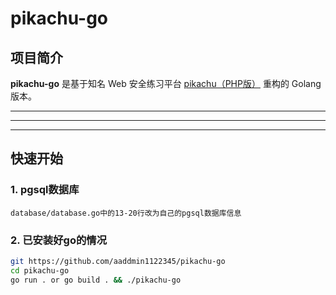# pikachu-go

## 项目简介

**pikachu-go** 是基于知名 Web 安全练习平台 [pikachu（PHP版）](https://github.com/zhuifengshaonianhanlu/pikachu) 重构的 Golang 版本。
<!-- 旨在为安全研究人员和学习者提供一个轻量、现代、易用的漏洞演示与练习环境。   -->
<!-- 本项目完全复刻原有功能与目录结构，实现了更高的可维护性、易部署性，并原生支持 PostgreSQL 数据库。 -->

---
<!--
## 项目特色

- **全后端 Go 语言重构**，代码简洁高效，易于二次开发
- **前端页面与原版一致**，用户体验无缝衔接
- 支持主流 Web 漏洞（如 SQL注入、XSS、CSRF、RCE 等）
- 模块化设计，易于扩展新的漏洞类型-->
<!-- - 一键 Docker Compose 部署，集成 PostgreSQL 支持 -->

---
<!--
## 技术栈

- **后端**：Go 1.22+
- **数据库**：PostgreSQL 16+
- **前端**：原生 PHP/HTML 模板（保持不变，仅后端重构）-->
<!-- - **部署**：Docker / Docker Compose -->

---

## 快速开始

### 

### 1. pgsql数据库

```
database/database.go中的13-20行改为自己的pgsql数据库信息
```

### 2. 已安装好go的情况

```bash
git https://github.com/aaddmin1122345/pikachu-go
cd pikachu-go
go run . or go build . && ./pikachu-go
```



